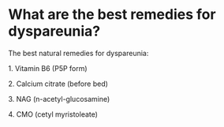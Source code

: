 # What are the best remedies for dyspareunia?

The best natural remedies for dyspareunia:

1\. Vitamin B6 (P5P form)

2\. Calcium citrate (before bed)

3\. NAG (n-acetyl-glucosamine)

4\. CMO (cetyl myristoleate)